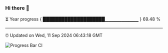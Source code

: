 ### Hi there 👋

⏳ Year progress { ████████████████████▁▁▁▁▁▁▁▁▁▁ } 69.48 %

---

⏰ Updated on Wed, 11 Sep 2024 06:43:18 GMT

![Progress Bar CI](https://github.com/IshwaranRudhara/GIT-ACTION/workflows/Progress%20Bar%20CI/badge.svg)
